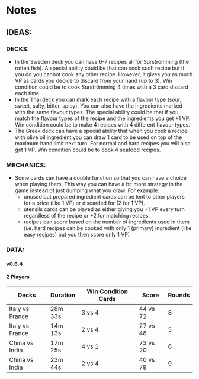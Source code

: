 # Notes

## IDEAS:

### DECKS:

- In the Sweden deck you can have 6-7 recipes all for Surströmming (the rotten fish).
A special ability could be that can cook such recipe but if you do you cannot cook any other recipe.
However, it gives you as much VP as cards you decide to discard from your hand (up to 3). Win
condition could be to cook Surströmming 4 times with a 3 card discard each time.
- In the Thai deck you can mark each recipe with a flavour type (sour, sweet, salty, bitter, spicy).
You can also have the ingredients marked with the same flavour types. The special ability could be
that if you match the flavour types of the recipe and the ingredients you get +1 VP. Win condition
could be to make 4 recipes with 4 different flavour types.
- The Greek deck can have a special ability that when you cook a recipe with olive oil ingredient
you can draw 1 card to be used on top of the maximum hand limit next turn. For normal and hard
recipes you will also get 1 VP. Win condition could be to cook 4 seafood recipes.

### MECHANICS:

- Some cards can have a double function so that you can have a choice when playing them. This way
you can have a bit more strategy in the game instead of just dumping what you draw. For example:
  - unused but prepared ingredient cards can be lent to other players for a price (like 1 VP) or
  discarded for (2 for 1 VP).
  - utensils cards can be played as either giving you +1 VP every turn regardless of the recipe or
  +2 for matching recipes.
  - recipes can score based on the number of ingredients used in them (i.e. hard recipes can be
  cooked with only 1 (primary) ingredient (like easy recipes) but you then score only 1 VP)

### DATA:

#### v0.6.4

**2 Players**

| Decks           | Duration | Win Condition Cards | Score    | Rounds |
|-----------------|----------|---------------------|----------|--------|
| Italy vs France | 28m 33s  | 3 vs 4              | 44 vs 72 | 8      |
| Italy vs France | 14m 13s  | 2 vs 4              | 27 vs 48 | 5      |
| China vs India  | 17m 25s  | 4 vs 1              | 73 vs 20 | 6      |
| China vs India  | 23m 44s  | 2 vs 4              | 40 vs 78 | 9      |
